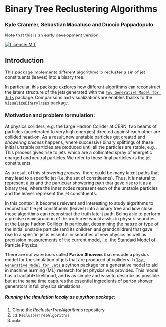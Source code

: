 # Binary Tree Reclustering Algorithms

### **Kyle Cranmer, Sebastian Macaluso and Duccio Pappadopulo**

Note that this is an early development version. 

[![License: MIT](https://img.shields.io/badge/License-MIT-yellow.svg)](https://opensource.org/licenses/MIT) 

## Introduction

This package implements different algorithms to recluster a set of jet constituents (leaves) into a binary tree.

 In particular, this package explores how different algorithms can reconstruct the latent structure of the jets generated with the [`Toy Generative Model for Jets`](https://github.com/SebastianMacaluso/ToyJetsShower) package. Comparisons and visualizations are enables thanks to the   [`VisualizeBinaryTrees`](https://github.com/SebastianMacaluso/VisualizeBinaryTrees) package.
 
 ### Motivation and problem formulation:
 
 
 At physics colliders, e.g. the Large Hadron Collider at CERN, two beams of particles (accelerated to very high energies) directed against each other are collided head-on. As a result, new unstable particles get created and *showering process* happens, where successive binary splittings of these initial unstable particles are produced until all the particles are stable, e.g. . This process gives rise to jets, which are a collimated spray of energetic charged and neutral particles. We refer to these final particles as the jet constituents.
 
<!-- Determining the nature or type of the initial unstable particle (and its children and grandchildren) that gave rise to a specific jet is essential in searches of new physics as well as precission measurements of the current model, i.e. the Standard Model of Particle Physics.-->
 
  As a result of this *showering process*, there could be many latent paths that may lead to a specific jet (i.e. the set of constituents). Thus, it is natural to represent a jet and the particular showering path that gave rise to it as a binary tree, where the inner nodes represent each of the unstable particles and the leaves represent the jet constituents.   
 
 
 In this context, it becomes relevant and interesting to study algorithms to reconstruct the jet constituents (leaves) into a binary tree and how close these algorithms can reconstruct the truth latent path. Being able to perform a precise reconstruction of the truth tree would assist in physcis searches at the Large Hadron Collider. In particular, determining the nature or type of the initial unstable particle (and its children and grandchildren) that gave rise to a specific jet is essential in searches of new physics as well as precission measurements of the current model, i.e. the Standard Model of Particle Physics.
 
 There are software tools called **Parton Showers** that encode a physics model for the simulation of jets that are produced at colliders.
 In [`Toy Generative Model for Jets`](https://github.com/SebastianMacaluso/ToyJetsShower) a python package for a generative model to aid in machine learning (ML) research for jet physics was provided. This model has a tractable likelihood, and is as simple and easy to describe as possible but at the same time captures the essential ingredients of parton shower generators in full physics simulations.
 
 
 
<!-- -->
<!-- package.-->
<!-- we provide a standalone description of a generative model to aid in machine learning (ML) research for jet physics. The motivation is to build a model that has a tractable likelihood, and is as simple and easy to describe as possible but at the same time captures the essential ingredients of parton shower generators in full physics simulations.-->
<!-- -->
<!--  Parton shower generators are software tools that encode a physics model for the simulation of jets that are produced at colliders, e.g. the Large Hadron Collider at CERN.-->
 
 
<!-- If the truth jet tree structure is known,-->
<!-- The closer the tree reconstructed tree is to the -->
<!-- -->
<!-- -->
<!-- Thus, starting from the initial unstable particle, successive splittings are produced until all the particles are stable (i.e. the stopping rule is satisfied for each of the final particles). We refer to this final particles as the jet constituents.-->
<!-- -->
<!-- -->
<!-- In this notes, we provide a standalone description of a generative model to aid in machine learning (ML) research for jet physics. The motivation is to build a model that has a tractable likelihood, and is as simple and easy to describe as possible but at the same time captures the essential ingredients of parton shower generators in full physics simulations.  The aim is for the model to have a python implementation with few software dependencies.-->
<!-- -->
<!-- Parton shower generators are software tools that encode a physics model for the simulation of jets that are produced at colliders, e.g. the Large Hadron Collider at CERN.-->
<!-- Jets are a collimated spray of energetic charged and neutral particles. Parton showers generate the particle content of a jet, going through a cascade process, starting from an initial unstable particle. In this description, there is a recursive algorithm that produces binary splittings of an unstable parent particle into two children particles, and a stopping rule. Thus, starting from the initial unstable particle, successive splittings are implemented until all the particles are stable (i.e. the stopping rule is satisfied for each of the final particles). We refer to this final particles as the jet constituents.-->
<!-- -->
<!-- As a result of this {\it showering process}, there could be many latent paths that may lead to a specific jet (i.e. the set of constituents). Thus, it is natural and straightforward to represent a jet and the particular showering path that gave rise to it as a binary tree, where the inner nodes represent each of the unstable particles and the leaves represent the jet constituents.  -->
 







##### **Running the simulation locally as a python package:**

1. Clone the *ReclusterTreeAlgorithms* repository
2. `cd ReclusterTreeAlgorithms`
3. `make`












